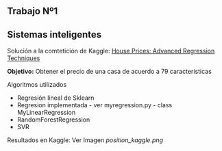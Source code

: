 
## Trabajo  Nº1
## Sistemas inteligentes

Solución a la comtetición de Kaggle:
[House Prices: Advanced Regression Techniques](https://www.kaggle.com/c/house-prices-advanced-regression-techniques)

**Objetivo:**
Obtener el precio de una casa de acuerdo a 79 características

Algoritmos utilizados

* Regresión lineal de Sklearn
* Regresion implementada - ver myregression.py - class MyLinearRegression
* RandomForestRegression
* SVR

Resultados en Kaggle: Ver Imagen *position_kaggle.png*
